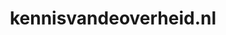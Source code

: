---
layout: post
title: "kennisvandeoverheid.nl"
internal_url: "/dutchgov/kennisvandeoverheid.nl.html"
subdomains_count: 4
all_subdomains_count: 4
urls_count: 4
ssl_rank: 0
http_rank: 70
url_link: /data/kennisvandeoverheid.nl/urls.txt
all_subdomains_link: /data/kennisvandeoverheid.nl/all_subdomains.txt
subdomains_link: /data/kennisvandeoverheid.nl/subdomains.txt
categories: dutchgov
---